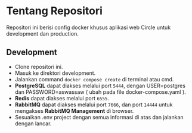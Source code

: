 # Tentang Repositori

Repositori ini berisi config docker khusus aplikasi web Circle untuk development dan production.

## Development

- Clone repositori ini.
- Masuk ke direktori development.
- Jalankan command `docker compose create` di terminal atau cmd.
- **PostgreSQL** dapat diakses melalui port `5444`, dengan USER=postgres dan PASSWORD=aswassaw ( ubah pada file docker-compose.yaml ).
- **Redis** dapat diakses melalui port `6555`.
- **RabbitMQ** dapat diakses melalui port `7666`, dan port `14444` untuk mengakses **RabbitMQ Management** di browser.
- Sesuaikan .env project dengan semua informasi di atas dan jalankan dengan lancar.

